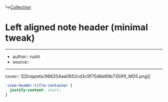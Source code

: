 ↪[Collection](Collection.md)

# Left aligned note header (minimal tweak)

---

- author:: rushi
- source::

---

cover:: ![[Snippets/968204aa0652cd3c9f75d8e69b73591f_MD5.png]]

```css
.view-header-title-container {
  justify-content: start;
}
```
